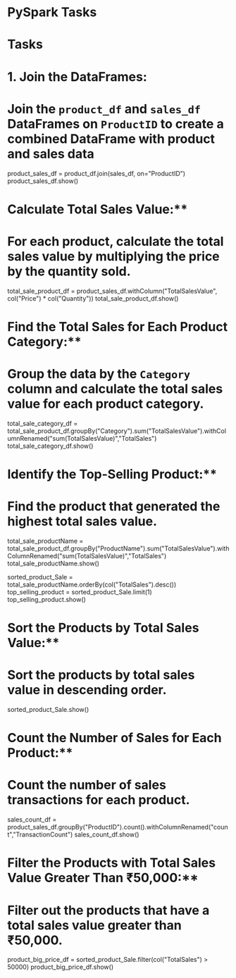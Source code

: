 
# PySpark Tasks

# Tasks
# 1. **Join the DataFrames:** 
# Join the `product_df` and `sales_df` DataFrames on `ProductID` to create a combined DataFrame with product and sales data


product_sales_df = product_df.join(sales_df, on="ProductID")
product_sales_df.show()


# Calculate Total Sales Value:**
# For each product, calculate the total sales value by multiplying the price by the quantity sold.


total_sale_product_df = product_sales_df.withColumn("TotalSalesValue", col("Price") * col("Quantity"))
total_sale_product_df.show()


# Find the Total Sales for Each Product Category:**
# Group the data by the `Category` column and calculate the total sales value for each product category.
total_sale_category_df = total_sale_product_df.groupBy("Category").sum("TotalSalesValue").withColumnRenamed("sum(TotalSalesValue)","TotalSales")
total_sale_category_df.show()


# Identify the Top-Selling Product:**
# Find the product that generated the highest total sales value.
total_sale_productName = total_sale_product_df.groupBy("ProductName").sum("TotalSalesValue").withColumnRenamed("sum(TotalSalesValue)","TotalSales")
total_sale_productName.show()


sorted_product_Sale = total_sale_productName.orderBy(col("TotalSales").desc())
top_selling_product = sorted_product_Sale.limit(1)
top_selling_product.show()


# Sort the Products by Total Sales Value:**
# Sort the products by total sales value in descending order.
sorted_product_Sale.show()


# Count the Number of Sales for Each Product:**
# Count the number of sales transactions for each product.


sales_count_df = product_sales_df.groupBy("ProductID").count().withColumnRenamed("count","TransactionCount")
sales_count_df.show()


# Filter the Products with Total Sales Value Greater Than ₹50,000:**
# Filter out the products that have a total sales value greater than ₹50,000.


product_big_price_df = sorted_product_Sale.filter(col("TotalSales") > 50000)
product_big_price_df.show()
